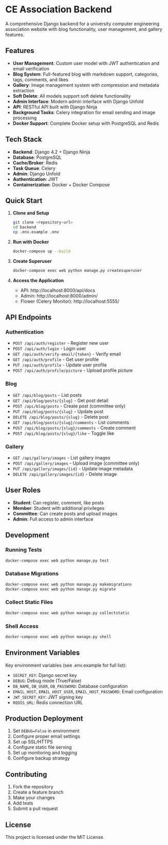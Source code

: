 # CE Association Backend

A comprehensive Django backend for a university computer engineering association website with blog functionality, user management, and gallery features.

## Features

- **User Management**: Custom user model with JWT authentication and email verification
- **Blog System**: Full-featured blog with markdown support, categories, tags, comments, and likes
- **Gallery**: Image management system with compression and metadata extraction
- **Soft Delete**: All models support soft delete functionality
- **Admin Interface**: Modern admin interface with Django Unfold
- **API**: RESTful API built with Django Ninja
- **Background Tasks**: Celery integration for email sending and image processing
- **Docker Support**: Complete Docker setup with PostgreSQL and Redis

## Tech Stack

- **Backend**: Django 4.2 + Django Ninja
- **Database**: PostgreSQL
- **Cache/Broker**: Redis
- **Task Queue**: Celery
- **Admin**: Django Unfold
- **Authentication**: JWT
- **Containerization**: Docker + Docker Compose

## Quick Start

1. **Clone and Setup**
   ```bash
   git clone <repository-url>
   cd backend
   cp .env.example .env
   ```

2. **Run with Docker**
   ```bash
   docker-compose up --build
   ```

3. **Create Superuser**
   ```bash
   docker-compose exec web python manage.py createsuperuser
   ```

4. **Access the Application**
   - API: http://localhost:8000/api/docs
   - Admin: http://localhost:8000/admin/
   - Flower (Celery Monitor): http://localhost:5555/

## API Endpoints

### Authentication
- `POST /api/auth/register` - Register new user
- `POST /api/auth/login` - Login user
- `GET /api/auth/verify-email/{token}` - Verify email
- `GET /api/auth/profile` - Get user profile
- `PUT /api/auth/profile` - Update user profile
- `POST /api/auth/profile/picture` - Upload profile picture

### Blog
- `GET /api/blog/posts` - List posts
- `GET /api/blog/posts/{slug}` - Get post detail
- `POST /api/blog/posts` - Create post (committee only)
- `PUT /api/blog/posts/{slug}` - Update post
- `DELETE /api/blog/posts/{slug}` - Delete post
- `GET /api/blog/posts/{slug}/comments` - List comments
- `POST /api/blog/posts/{slug}/comments` - Create comment
- `POST /api/blog/posts/{slug}/like` - Toggle like

### Gallery
- `GET /api/gallery/images` - List gallery images
- `POST /api/gallery/images` - Upload image (committee only)
- `PUT /api/gallery/images/{id}` - Update image metadata
- `DELETE /api/gallery/images/{id}` - Delete image

## User Roles

- **Student**: Can register, comment, like posts
- **Member**: Student with additional privileges
- **Committee**: Can create posts and upload images
- **Admin**: Full access to admin interface

## Development

### Running Tests
```bash
docker-compose exec web python manage.py test
```

### Database Migrations
```bash
docker-compose exec web python manage.py makemigrations
docker-compose exec web python manage.py migrate
```

### Collect Static Files
```bash
docker-compose exec web python manage.py collectstatic
```

### Shell Access
```bash
docker-compose exec web python manage.py shell
```

## Environment Variables

Key environment variables (see .env.example for full list):

- `SECRET_KEY`: Django secret key
- `DEBUG`: Debug mode (True/False)
- `DB_NAME`, `DB_USER`, `DB_PASSWORD`: Database configuration
- `EMAIL_HOST`, `EMAIL_HOST_USER`, `EMAIL_HOST_PASSWORD`: Email configuration
- `JWT_SECRET_KEY`: JWT signing key
- `REDIS_URL`: Redis connection URL

## Production Deployment

1. Set `DEBUG=False` in environment
2. Configure proper email settings
3. Set up SSL/HTTPS
4. Configure static file serving
5. Set up monitoring and logging
6. Configure backup strategy

## Contributing

1. Fork the repository
2. Create a feature branch
3. Make your changes
4. Add tests
5. Submit a pull request

## License

This project is licensed under the MIT License.
